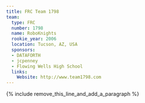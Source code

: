 ```yaml
---
title: FRC Team 1798
team:
  type: FRC
  number: 1798
  name: RoboKnights
  rookie_year: 2006
  location: Tucson, AZ, USA
  sponsors:
  - DATAFORTH
  - jcpenney
  - Flowing Wells High School
  links:
    Website: http://www.team1798.com
---
```


{% include remove_this_line_and_add_a_paragraph %}